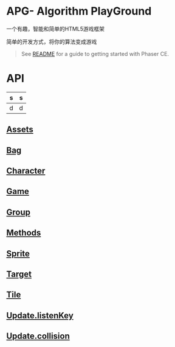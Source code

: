 # APG- Algorithm PlayGround

一个有趣，智能和简单的HTML5游戏框架

简单的开发方式，将你的算法变成游戏

> See [README](../../../index.html) for a guide to getting started with Phaser CE.

# API


|s|s|
|---|---|
|d|d|
## [Assets](APG.Assets.html)
## [Bag](APG.Bag.html)
## [Character](APG.Character.html)
## [Game](APG.Game.html)
## [Group](APG.Group.html)
## [Methods](APG.Methods.html)
## [Sprite](APG.Sprite.html)
## [Target](APG.Targete.html)
## [Tile](APG.Tile.html)
## [Update.listenKey](APG.Update.listenKey.html)
## [Update.collision](APG.Update.collision.html)

